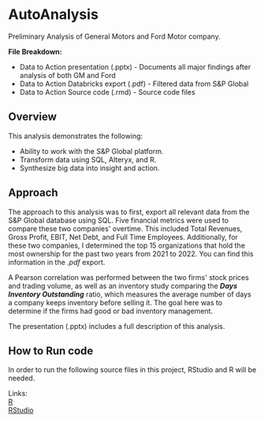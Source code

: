 # AutoAnalysis
Preliminary Analysis of General Motors and Ford Motor company. 

**File Breakdown:**
* Data to Action presentation (.pptx) - Documents all major findings after analysis of both GM and Ford
* Data to Action Databricks export (.pdf) - Filtered data from S&P Global 
* Data to Action Source code (.rmd) - Source code files 

## Overview
This analysis demonstrates the following:
* Ability to work with the S&P Global platform.
* Transform data using SQL, Alteryx, and R. 
* Synthesize big data into insight and action.

## Approach
The approach to this analysis was to first, export all relevant data from the S&P Global database using SQL. Five financial metrics were used to compare these two companies' overtime. This included Total Revenues, Gross Profit, EBIT, Net Debt, and Full Time Employees. Additionally, for these two companies, I determined the top 15 organizations that hold the most ownership for the past two years from 2021 to 2022. You can find this information in the _.pdf_ export.

A Pearson correlation was performed between the two firms' stock prices and trading volume, as well as an inventory study comparing the _**Days Inventory Outstanding**_ ratio, which measures the average number of days a company keeps inventory before selling it. The goal here was to determine if the firms had good or bad inventory management.

The presentation (.pptx) includes a full description of this analysis.

## How to Run code
In order to run the following source files in this project, RStudio and R will be needed.   

Links:  
[R](https://cran.r-project.org/bin/windows/base/)  
[RStudio](https://posit.co/products/open-source/rstudio/)
